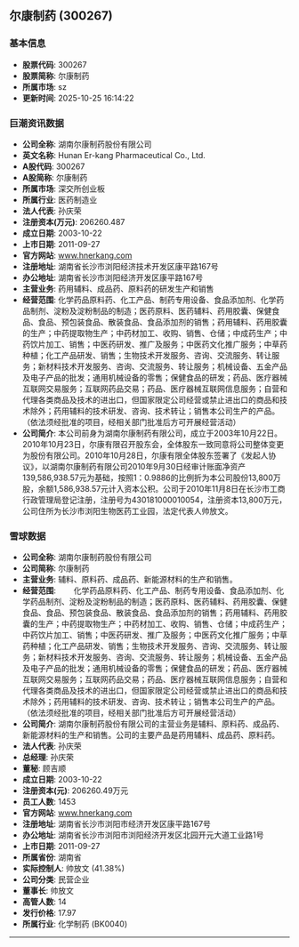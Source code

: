 ## 尔康制药 (300267)

### 基本信息

- **股票代码**: 300267
- **股票简称**: 尔康制药
- **所属市场**: sz
- **更新时间**: 2025-10-25 16:14:22

### 巨潮资讯数据

- **公司全称**: 湖南尔康制药股份有限公司
- **英文名称**: Hunan Er-kang Pharmaceutical Co., Ltd.
- **A股代码**: 300267
- **A股简称**: 尔康制药
- **所属市场**: 深交所创业板
- **所属行业**: 医药制造业
- **法人代表**: 孙庆荣
- **注册资本(万元)**: 206260.487
- **成立日期**: 2003-10-22
- **上市日期**: 2011-09-27
- **官方网站**: www.hnerkang.com
- **注册地址**: 湖南省长沙市浏阳经济技术开发区康平路167号
- **办公地址**: 湖南省长沙市浏阳经济开发区康平路167号
- **主营业务**: 药用辅料、成品药、原料药的研发生产和销售
- **经营范围**: 化学药品原料药、化工产品、制药专用设备、食品添加剂、化学药品制剂、淀粉及淀粉制品的制造；医药原料、医药辅料、药用胶囊、保健食品、食品、预包装食品、散装食品、食品添加剂的销售；药用辅料、药用胶囊的生产；中药提取物生产；中药材加工、收购、销售、仓储；中成药生产；中药饮片加工、销售；中医药研发、推广及服务；中医药文化推广服务；中草药种植；化工产品研发、销售；生物技术开发服务、咨询、交流服务、转让服务；新材料技术开发服务、咨询、交流服务、转让服务；机械设备、五金产品及电子产品的批发；通用机械设备的零售；保健食品的研发；药品、医疗器械互联网交易服务；互联网药品交易；药品、医疗器械互联网信息服务；自营和代理各类商品及技术的进出口，但国家限定公司经营或禁止进出口的商品和技术除外；药用辅料的技术研发、咨询、技术转让；销售本公司生产的产品。（依法须经批准的项目，经相关部门批准后方可开展经营活动）
- **公司简介**: 本公司前身为湖南尔康制药有限公司，成立于2003年10月22日。2010年10月23日，尔康有限召开股东会，全体股东一致同意将公司整体变更为股份有限公司。2010年10月28日，尔康有限全体股东签署了《发起人协议》，以湖南尔康制药有限公司2010年9月30日经审计账面净资产139,586,938.57元为基础，按照1：0.9886的比例折为本公司股份13,800万股，余额1,586,938.57元计入资本公积。公司于2010年11月8日在长沙市工商行政管理局登记注册，注册号为430181000010054，注册资本13,800万元，公司住所为长沙市浏阳生物医药工业园，法定代表人帅放文。

### 雪球数据

- **公司全称**: 湖南尔康制药股份有限公司
- **公司简称**: 尔康制药
- **主营业务**: 辅料、原料药、成品药、新能源材料的生产和销售。
- **经营范围**: 　　化学药品原料药、化工产品、制药专用设备、食品添加剂、化学药品制剂、淀粉及淀粉制品的制造；医药原料、医药辅料、药用胶囊、保健食品、食品、预包装食品、散装食品、食品添加剂的销售；药用辅料、药用胶囊的生产；中药提取物生产；中药材加工、收购、销售、仓储；中成药生产；中药饮片加工、销售；中医药研发、推广及服务；中医药文化推广服务；中草药种植；化工产品研发、销售；生物技术开发服务、咨询、交流服务、转让服务；新材料技术开发服务、咨询、交流服务、转让服务；机械设备、五金产品及电子产品的批发；通用机械设备的零售；保健食品的研发；药品、医疗器械互联网交易服务；互联网药品交易；药品、医疗器械互联网信息服务；自营和代理各类商品及技术的进出口，但国家限定公司经营或禁止进出口的商品和技术除外；药用辅料的技术研发、咨询、技术转让；销售本公司生产的产品。（依法须经批准的项目，经相关部门批准后方可开展经营活动）
- **公司简介**: 湖南尔康制药股份有限公司的主营业务是辅料、原料药、成品药、新能源材料的生产和销售。公司的主要产品是药用辅料、成品药、原料药。
- **法人代表**: 孙庆荣
- **总经理**: 孙庆荣
- **董秘**: 顾吉顺
- **成立日期**: 2003-10-22
- **注册资本(元)**: 206260.49万元
- **员工人数**: 1453
- **官方网站**: www.hnerkang.com
- **注册地址**: 湖南省长沙市浏阳市经济开发区康平路167号
- **办公地址**: 湖南省长沙市浏阳市浏阳经济开发区北园开元大道工业路1号
- **上市日期**: 2011-09-27
- **所属省份**: 湖南省
- **实际控制人**: 帅放文 (41.38%)
- **公司分类**: 民营企业
- **董事长**: 帅放文
- **高管人数**: 14
- **发行价格**: 17.97
- **所属行业**: 化学制药 (BK0040)

---
